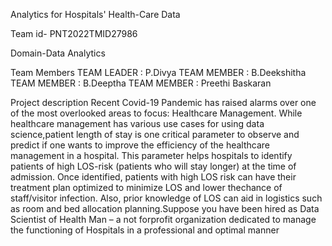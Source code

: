 Analytics for Hospitals' Health-Care Data

Team id- PNT2022TMID27986

Domain-Data Analytics

Team Members
TEAM LEADER : P.Divya
TEAM MEMBER : B.Deekshitha
TEAM MEMBER : B.Deeptha
TEAM MEMBER : Preethi Baskaran

Project description
Recent Covid-19 Pandemic has raised alarms over one of the most overlooked areas to focus: Healthcare Management.
While healthcare management has various use cases for using data science,patient length of stay is one critical parameter to observe and predict if one wants
to improve the efficiency of the healthcare management in a hospital.
This parameter helps hospitals to identify patients of high LOS-risk (patients who will stay longer) at the time of admission. Once identified, patients with high
LOS risk can have their treatment plan optimized to minimize LOS and lower thechance of staff/visitor infection. Also, prior knowledge of LOS can aid in logistics
such as room and bed allocation planning.Suppose you have been hired as Data Scientist of Health Man – a not forprofit organization dedicated to manage the functioning of Hospitals in a
professional and optimal manner
